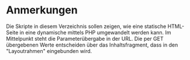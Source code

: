 # Anmerkungen

Die Skripte in diesem Verzeichnis sollen zeigen, wie eine statische HTML-Seite in eine dynamische mittels PHP umgewandelt
werden kann. Im Mittelpunkt steht die Parameterübergabe in der URL. Die per GET übergebenen Werte entscheiden über
das Inhaltsfragment, dass in den "Layoutrahmen" eingebunden wird.
